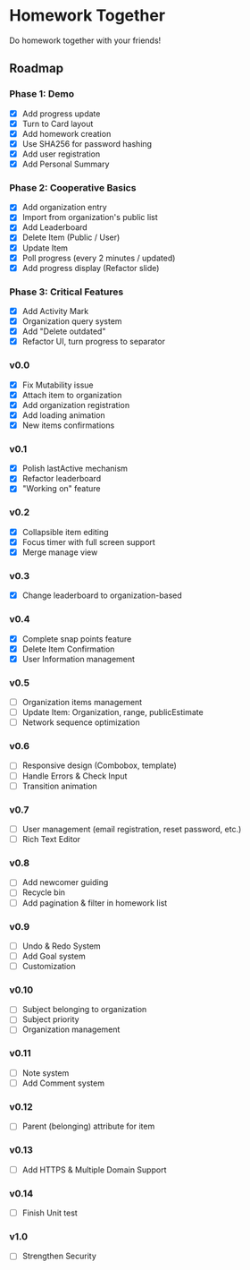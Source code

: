# Homework Together

Do homework together with your friends!

## Roadmap

### Phase 1: Demo

- [x] Add progress update
- [x] Turn to Card layout
- [x] Add homework creation
- [x] Use SHA256 for password hashing
- [x] Add user registration
- [x] Add Personal Summary

### Phase 2: Cooperative Basics

- [x] Add organization entry
- [x] Import from organization's public list
- [x] Add Leaderboard
- [x] Delete Item (Public / User)
- [x] Update Item
- [x] Poll progress (every 2 minutes / updated)
- [x] Add progress display (Refactor slide)

### Phase 3: Critical Features

- [x] Add Activity Mark
- [x] Organization query system
- [x] Add "Delete outdated"
- [x] Refactor UI, turn progress to separator

### v0.0

- [x] Fix Mutability issue
- [x] Attach item to organization
- [x] Add organization registration
- [x] Add loading animation
- [x] New items confirmations

### v0.1

- [x] Polish lastActive mechanism
- [x] Refactor leaderboard
- [x] "Working on" feature

### v0.2

- [x] Collapsible item editing
- [x] Focus timer with full screen support
- [x] Merge manage view

### v0.3

- [x] Change leaderboard to organization-based

### v0.4

- [x] Complete snap points feature
- [x] Delete Item Confirmation
- [x] User Information management

### v0.5

- [ ] Organization items management
- [ ] Update Item: Organization, range, publicEstimate
- [ ] Network sequence optimization

### v0.6

- [ ] Responsive design (Combobox, template)
- [ ] Handle Errors & Check Input
- [ ] Transition animation

### v0.7

- [ ] User management (email registration, reset password, etc.)
- [ ] Rich Text Editor

### v0.8

- [ ] Add newcomer guiding
- [ ] Recycle bin
- [ ] Add pagination & filter in homework list

### v0.9

- [ ] Undo & Redo System
- [ ] Add Goal system
- [ ] Customization

### v0.10

- [ ] Subject belonging to organization
- [ ] Subject priority
- [ ] Organization management

### v0.11

- [ ] Note system
- [ ] Add Comment system

### v0.12

- [ ] Parent (belonging) attribute for item

### v0.13

- [ ] Add HTTPS & Multiple Domain Support

### v0.14

- [ ] Finish Unit test

### v1.0

- [ ] Strengthen Security
